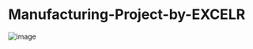 # Manufacturing-Project-by-EXCELR
![image](https://github.com/user-attachments/assets/2afbeb8e-d1dd-4caa-8352-46b878aa4f85)
